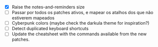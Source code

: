 - [x] Raise the notes-and-reminders size
- [ ] Passar por todos os patches ativos, e mapear os atalhos dos que não estiverem mapeados
- [ ] Cyberpunk colors (maybe check the darkula theme for inspiration?)
- [ ] Detect duplicated keyboard shortcuts
- [ ] Update the cheatsheet with the commands available from the new patches.
